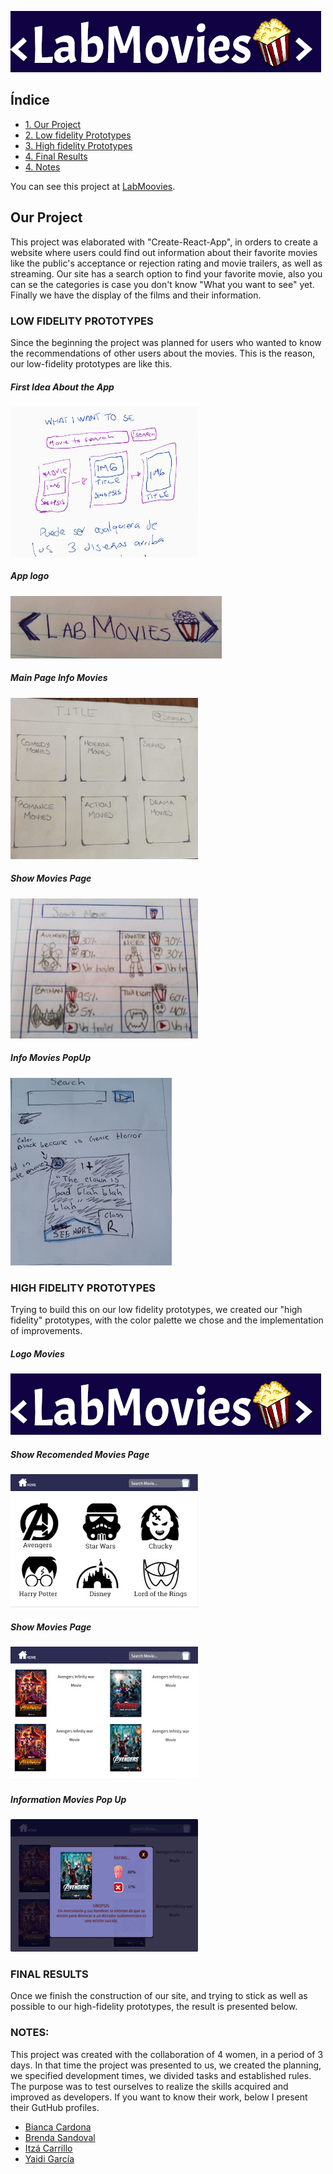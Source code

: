 
![Logo Movies](readmeImgs/logoLabMovies2.png)

## Índice

* [1. Our Project](#Our-Project)
* [2. Low fidelity Prototypes](#2LOW-FIDELITY-PROTOTYPES)
* [3. High fidelity Prototypes](#HIGH-FIDELITY-PROTOTYPES)
* [4. Final Results](#4-FINAL-RESULTS)
* [4. Notes](#4-NOTES)

You can see this project at [LabMoovies](https://labmovies.web.app/).

## Our Project

This project was elaborated with "Create-React-App", in orders to create a website where users could find out information about their favorite movies like the public's acceptance or rejection rating and movie trailers, as well as streaming. Our site has a search option to find your favorite movie, also you can se the categories is case you don't know "What you want to see" yet. Finally we have the display of the films and their information.

### LOW FIDELITY PROTOTYPES

Since the beginning the project was planned for users who wanted to know the recommendations of other users about the movies. This is the reason, our low-fidelity prototypes are like this.

##### First Idea About the App
![First Idea About the App](readmeImgs/labMoviesIdea.jpg)

##### App logo
![Logo App](readmeImgs/LabMoviesLogo.jpg)

##### Main Page Info Movies
![MainpageInfo](readmeImgs/labMoviesStart.jpg)

##### Show Movies Page
![Showmoviespage](readmeImgs/labMooviesProt.jpg)

##### Info Movies PopUp
![Infomovies](readmeImgs/LabMoviesInfo.jpg)


### HIGH FIDELITY PROTOTYPES

Trying to build this on our low fidelity prototypes, we created our "high fidelity" prototypes, with the color palette we chose and the implementation of improvements.
 ##### Logo Movies
![LogoMovies](readmeImgs/logoLabMovies2.png)

##### Show Recomended Movies Page
![showmoviespage](readmeImgs/hf-genreMovies.jpg)

##### Show Movies Page
![infomoviesPopup](readmeImgs/allMovies.jpg)

##### Information Movies Pop Up
![infomoviesPopup](readmeImgs/hf-Info.jpg)


### FINAL RESULTS

Once we finish the construction of our site, and trying to stick as well as possible to our high-fidelity prototypes, the result is presented below.


### NOTES:

This project was created with the collaboration of 4 women, in a period of 3 days. In that time the project was presented to us, we created the planning, we specified development times, we divided tasks and established rules.
The purpose was to test ourselves to realize the skills acquired and improved as developers. If you want to know their work, below I present their GutHub profiles.

* [Bianca Cardona](https://github.com/Biancardona)
* [Brenda Sandoval](https://github.com/Sahory31)
* [Itzá Carrillo](https://github.com/ItzaCarrillo)
* [Yaidi García](https://github.com/Yaidi)

